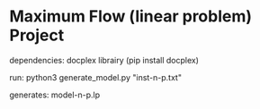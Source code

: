 # Maximum Flow (linear problem) Project

dependencies: docplex librairy (pip install docplex)

run: python3 generate_model.py "inst-n-p.txt"

generates: model-n-p.lp